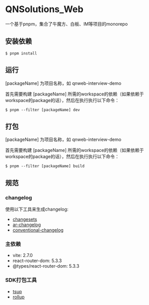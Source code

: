 # QNSolutions_Web

一个基于pnpm，集合了牛魔方、白板、IM等项目的monorepo

## 安装依赖

```shell
$ pnpm install
```

## 运行

[packageName] 为项目名称，如 qnweb-interview-demo

首先需要构建 [packageName] 所需的workspace的依赖（如果依赖于workspace的package的话），然后在执行执行以下命令：

```shell
$ pnpm --filter [packageName] dev
```

## 打包

[packageName] 为项目名称，如 qnweb-interview-demo

首先需要构建 [packageName] 所需的workspace的依赖（如果依赖于workspace的package的话），然后在执行执行以下命令：

```shell
$ pnpm --filter [packageName] build
```

## 规范

### changelog

使用以下工具来生成changelog:

* [changesets](https://github.com/changesets/changesets/blob/main/packages/cli/README.md)
* [ar-changelog](https://github.com/Spencer17x/arca/tree/main/packages/scripts/ar-changelog)
* [conventional-changelog](https://github.com/conventional-changelog/conventional-changelog/tree/master/packages/conventional-changelog-cli)

### 主依赖

* vite: 2.7.0
* react-router-dom: 5.3.3
* @types/react-router-dom: 5.3.3

### SDK打包工具

* [tsup](https://github.com/egoist/tsup)
* [rollup](https://github.com/rollup/rollup)
